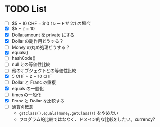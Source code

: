 # TODO List

- [ ] $5 + 10 CHF = $10 (レートが 2:1 の場合)
- [x] $5 * 2 = 10
- [x] Dollar.amount を private にする
- [x] Dollar の副作用どうする？
- [ ] Money の丸め処理どうする？
- [x] equals()
- [ ] hashCode()
- [ ] null との等価性比較
- [ ] 他のオブジェクトとの等価性比較
- [x] 5 CHF * 2 = 10 CHF
- [ ] Dollar と Franc の重複
- [x] equals の一般化
- [ ] times の一般化
- [x] Franc と Dollar を比較する
- [ ] 通貨の概念
    - `getClass().equals(money.getClass())` をやめたい
    - プログラム的比較ではななく、ドメイン的な比較をしたい。currency?